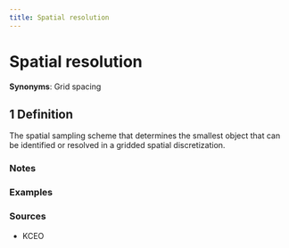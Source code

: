 ```yaml
---
title: Spatial resolution
---
```


# Spatial resolution

**Synonyms**: Grid spacing

## 1 Definition

The spatial sampling scheme that determines the smallest object that can be identified or resolved in a gridded spatial discretization. 

### Notes 

### Examples 

### Sources
- KCEO